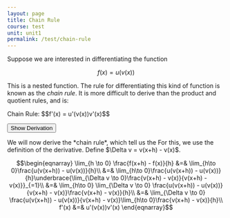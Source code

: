 ```yaml
---
layout: page
title: Chain Rule
course: test
unit: unit1
permalink: /test/chain-rule
---
```


Suppose we are interested in differentiating the function 

$$f(x) = u(v(x))$$

This is a nested function. The rule for differentiating this kind of function is known as the *chain rule*. It is more difficult to derive than the product and quotient rules, and is:

<div class = "result"> Chain Rule:
$$f'(x) = u'(v(x))v'(x)$$ </div>

<button onclick="myFunction('answer1')" class="answerButton">Show Derivation</button>
<div  id="answer1" class="answer">
We will now derive the *chain rule*, which tell us the  For this, we use the definition of the derivative. Define $\Delta v = v(x+h) - v(x)$. 

$$\begin{eqnarray}
\lim_{h \to 0} \frac{f(x+h) - f(x)}{h} &=& \lim_{h\to 0}\frac{u(v(x+h)) - u(v(x))}{h}\\
&=& \lim_{h\to 0}\frac{u(v(x+h)) - u(v(x))}{h}\underbrace{\lim_{\Delta v \to 0}\frac{v(x+h) - v(x)}{v(x+h) - v(x)}}_{=1}\\
&=& \lim_{h\to 0} \lim_{\Delta v \to 0} \frac{u(v(x+h)) - u(v(x))}{v(x+h) - v(x)}\frac{v(x+h) - v(x)}{h}\\
&=&  \lim_{\Delta v \to 0} \frac{u(v(x+h)) - u(v(x))}{v(x+h) - v(x)}\lim_{h\to 0}\frac{v(x+h) - v(x)}{h}\\
f'(x) &=& u'(v(x))v'(x)
\end{eqnarray}$$
</div> 





